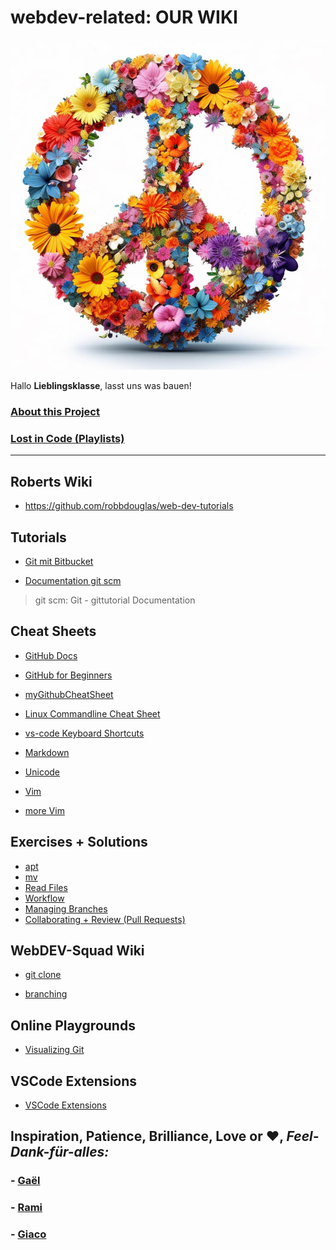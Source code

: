 # webdev-related: OUR WIKI

![peace](./assets/peace.jpg)

Hallo **Lieblingsklasse**, lasst uns was bauen! 

### [About this Project](about.md)

### [Lost in Code (Playlists)](https://2701kai.github.io/lost/index.html)


---
## Roberts Wiki

- https://github.com/robbdouglas/web-dev-tutorials

## Tutorials

- [Git mit Bitbucket](https://www.atlassian.com/de/git/tutorials/learn-git-with-bitbucket-cloud)

- [Documentation git scm](https://git-scm.com/docs/gittutorial)
> git scm: Git - gittutorial Documentation

## Cheat Sheets

- [GitHub Docs](https://docs.github.com/en)

- [GitHub for Beginners](https://github.com/robbdouglas/web-dev-tutorials)

- [myGithubCheatSheet](https://github.com/2701kai/webdev-related/blob/main/cheat-sheets/git-cheat-sheet.md)

- [Linux Commandline Cheat Sheet](https://github.com/2701kai/webdev-related/blob/main/cheat-sheets/linux-command-line.pdf)

- [vs-code Keyboard Shortcuts](https://github.com/2701kai/webdev-related/blob/main/cheat-sheets/vscode-keyboard-shortcuts-linux.pdf)

- [Markdown](https://github.com/adam-p/markdown-here/wiki/Markdown-Cheatsheet)

- [Unicode](https://www.compart.com/de/unicode/html)

- [Vim](./cheat-sheets/vim-cheatsheet.pdf)

- [more Vim]()

## Exercises + Solutions

- [apt](./solutions/solution-apt.md)
- [mv](./solutions/solution-i-like-to-move-it.md)
- [Read Files](./solutions/solution-navigating-reading.md)
- [Workflow](./solutions/workflow.md)
- [Managing Branches](./solutions/managing-branches.md)
- [Collaborating + Review (Pull Requests)](./solutions/collaborating/README.md)

## WebDEV-Squad Wiki

- [git clone](./wiki/2023-06-15-git_clone.md)

- [branching](./cheat-sheets/branching.md)

## Online Playgrounds

- [Visualizing Git](https://git-school.github.io/visualizing-git/)

## VSCode Extensions

- [VSCode Extensions](./extensions.md)

## Inspiration, Patience, Brilliance, Love or &#10084;, *Feel-Dank-f&uuml;r-alles:*

### - [Ga&euml;l](https://github.com/gael-src)
### - [Rami](https://github.com/rami-mohamad)
### - [Giaco](https://github.com/giacomotolari)
